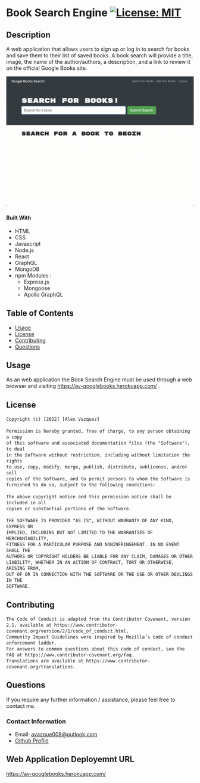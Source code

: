 # Book Search Engine [![License: MIT](https://img.shields.io/badge/License-MIT-yellow.svg)](https://opensource.org/licenses/MIT)

## Description

A web application that allows users to sign up or log in to search for books and save them to their list of saved books. A book search will provide a title, image, the name of the author/authors, a description, and a link to review it on the official Google Books site.

![GIF](https://github.com/avazque008/book-search-engine/blob/main/client/src/assets/images/demo.gif)

#### Built With
* HTML
* CSS
* Javascript
* Node.js
* React
* GraphQL
* MongoDB
* npm Modules :
    * Express.js
    * Mongoose
    * Apollo GraphQL

## Table of Contents

* [Usage](#usage)
* [License](#license)
* [Contributing](#contributing)
* [Questions](#questions)
 
## Usage

 As an web application the Book Search Engine must be used through a web browser and visiting https://av-googlebooks.herokuapp.com/ .

## License

    Copyright (c) [2022] [Alex Vazquez]

    Permission is hereby granted, free of charge, to any person obtaining a copy
    of this software and associated documentation files (the "Software"), to deal
    in the Software without restriction, including without limitation the rights
    to use, copy, modify, merge, publish, distribute, sublicense, and/or sell
    copies of the Software, and to permit persons to whom the Software is
    furnished to do so, subject to the following conditions:

    The above copyright notice and this permission notice shall be included in all
    copies or substantial portions of the Software.

    THE SOFTWARE IS PROVIDED "AS IS", WITHOUT WARRANTY OF ANY KIND, EXPRESS OR
    IMPLIED, INCLUDING BUT NOT LIMITED TO THE WARRANTIES OF MERCHANTABILITY,
    FITNESS FOR A PARTICULAR PURPOSE AND NONINFRINGEMENT. IN NO EVENT SHALL THE
    AUTHORS OR COPYRIGHT HOLDERS BE LIABLE FOR ANY CLAIM, DAMAGES OR OTHER
    LIABILITY, WHETHER IN AN ACTION OF CONTRACT, TORT OR OTHERWISE, ARISING FROM,
    OUT OF OR IN CONNECTION WITH THE SOFTWARE OR THE USE OR OTHER DEALINGS IN THE
    SOFTWARE.
    

## Contributing

    The Code of Conduct is adapted from the Contributor Covenant, version 2.1, available at https://www.contributor-covenant.org/version/2/1/code_of_conduct.html.
    Community Impact Guidelines were inspired by Mozilla’s code of conduct enforcement ladder.
    For answers to common questions about this code of conduct, see the FAQ at https://www.contributor-covenant.org/faq. 
    Translations are available at https://www.contributor-covenant.org/translations.    
    

## Questions

If you require any further information / assistance, please feel free to contact me.

### Contact Information

* Email: avazque008@outlook.com
* [Github Profile](https://github.com/avazque008)

## Web Application Deployemnt URL

https://av-googlebooks.herokuapp.com/


